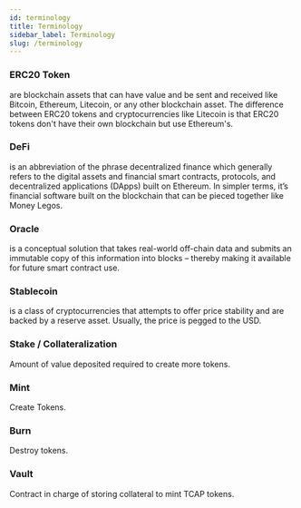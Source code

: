 ```yaml
---
id: terminology
title: Terminology
sidebar_label: Terminology
slug: /terminology
---
```


### ERC20 Token

are blockchain assets that can have value and be sent and received like Bitcoin, Ethereum, Litecoin, or any other blockchain asset. The difference between ERC20 tokens and cryptocurrencies like Litecoin is that ERC20 tokens don't have their own blockchain but use Ethereum's.

### DeFi

is an abbreviation of the phrase decentralized finance which generally refers to the digital assets and financial smart contracts, protocols, and decentralized applications (DApps) built on Ethereum. In simpler terms, it’s financial software built on the blockchain that can be pieced together like Money Legos.

### Oracle

is a conceptual solution that takes real-world off-chain data and submits an immutable copy of this information into blocks – thereby making it available for future smart contract use.

### Stablecoin

is a class of cryptocurrencies that attempts to offer price stability and are backed by a reserve asset. Usually, the price is pegged to the USD.

### Stake / Collateralization

Amount of value deposited required to create more tokens.

### Mint

Create Tokens.

### Burn

Destroy tokens.

### Vault

Contract in charge of storing collateral to mint TCAP tokens.
